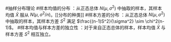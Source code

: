    #抽样分布理论
	#样本均值的分布 ：从正态总体 $N(\mu, \sigma^2)$ 中抽取的样本，其样本均值 $\bar{X}$ 服从 $N(\mu, \sigma^2/n)$。[[分布的种类]]
    #样本方差的分布 ：从正态总体 $N(\mu, \sigma^2)$ 中抽取的样本，其样本方差 $S^2$ 满足 $\frac{(n-1)S^2}{\sigma^2} \sim \chi^2(n-1)$。
    #样本均值与样本方差的独立性 ：对于来自正态总体的样本，样本均值 $\bar{X}$ 与样本方差 $S^2$ 相互独立。